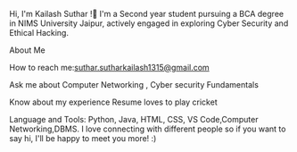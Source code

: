 Hi, I'm Kailash Suthar !💙
I'm a Second year student pursuing a BCA  degree in NIMS University Jaipur, actively engaged in exploring Cyber Security and Ethical Hacking.

About Me


How to reach me:suthar.sutharkailash1315@gmail.com

Ask me about Computer Networking , Cyber security Fundamentals

Know about my experience Resume
loves to play cricket

Language and Tools:
Python, Java, HTML, CSS, VS Code,Computer Networking,DBMS.
I love connecting with different people so if you want to say hi, I'll be happy to meet you more! :)



<!---
KailashSuthar1315/KailashSuthar1315 is a ✨ special ✨ repository because its `README.md` (this file) appears on your GitHub profile.
You can click the Preview link to take a look at your changes.
--->
